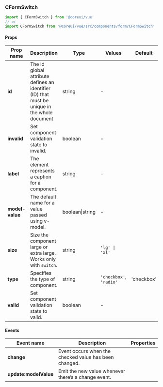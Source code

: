 ### CFormSwitch

```jsx
import { CFormSwitch } from '@coreui/vue'
// or
import CFormSwitch from '@coreui/vue/src/components/form/CFormSwitch'
```

#### Props

| Prop name       | Description                                                                                  | Type            | Values                  | Default    |
| --------------- | -------------------------------------------------------------------------------------------- | --------------- | ----------------------- | ---------- |
| **id**          | The id global attribute defines an identifier (ID) that must be unique in the whole document | string          | -                       |            |
| **invalid**     | Set component validation state to invalid.                                                   | boolean         | -                       |            |
| **label**       | The element represents a caption for a component.                                            | string          | -                       |            |
| **model-value** | The default name for a value passed using v-model.                                           | boolean\|string | -                       |            |
| **size**        | Size the component large or extra large. Works only with `switch`.                           | string          | `'lg' \| 'xl'`          |            |
| **type**        | Specifies the type of component.                                                             | string          | `'checkbox'`, `'radio'` | 'checkbox' |
| **valid**       | Set component validation state to valid.                                                     | boolean         | -                       |            |

#### Events

| Event name            | Description                                           | Properties |
| --------------------- | ----------------------------------------------------- | ---------- |
| **change**            | Event occurs when the checked value has been changed. |
| **update:modelValue** | Emit the new value whenever there’s a change event.   |
